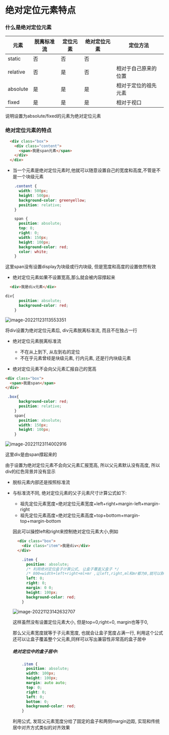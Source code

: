 # 绝对定位元素特点

### 什么是绝对定位元素

| 元素     | 脱离标准流 | 定位元素 | 绝对定位元素 | 定位方法             |
| -------- | ---------- | -------- | ------------ | -------------------- |
| static   | 否         | 否       | 否           |                      |
| relative | 否         | 是       | 否           | 相对于自己原来的位置 |
| absolute | 是         | 是       | 是           | 相对于定位的祖先元素 |
| fixed    | 是         | 是       | 是           | 相对于视口           |

说明设置为absolute/fixed的元素为绝对定位元素



### 绝对定位元素的特点

```html
  <div class="box">
    <div class="content">
      <span>我是span元素</span>
    </div>
  </div>
```



* 当一个元素是绝对定位元素时,他就可以随意设置自己的宽度和高度,不管是不是一个块级元素

```css
    .content {
      width: 500px;
      height: 500px;
      background-color: greenyellow;
      position: relative;
    }

    span {
      position: absolute;
      top: 0;
      right: 0;
      width: 150px;
      height: 100px;
      background-color: red;
      color: white;
    }
```

这里span没有设置display为块级或行内块级,  但是宽度和高度的设置依然有效





* 绝对定位元素如果不设置宽高,那么就会被内容撑起来

```html
  <div>我是div元素</div>
```

```css
div{
      position: absolute;
      background-color: red;
    }
```

![image-20221123113553351](C:\Users\35392\AppData\Roaming\Typora\typora-user-images\image-20221123113553351.png)

将div设置为绝对定位元素后,  div元素脱离标准流,  而且不在独占一行

  

* 绝对定位元素脱离标准流
  * 不在从上到下,  从左到右的定位
  * 不在乎元素曾经是块级元素, 行内元素,  还是行内块级元素



* 绝对定位元素不会向父元素汇报自己的宽高

```html
<div class="box">
  <span>我是span</span>
</div>
```

```css
 .box{
      background-color: red;
      position: relative;
    }
    span{
      position: absolute;
      width: 150px;
      height: 100px;
    }
```

![image-20221123114002916](C:\Users\35392\AppData\Roaming\Typora\typora-user-images\image-20221123114002916.png)

这里div是由span撑起来的

由于设置为绝对定位元素不会向父元素汇报宽高,  所以父元素默认没有高度, 所以div的红色背景并没有显示



* 脱标元素内部还是按照标准流





* 与标准流不同, 绝对定位元素的父子元素尺寸计算公式如下:

  * 祖先定位元素宽度=绝对定位元素宽度+left+right+margin-left+margin-right   
  * 祖先定位元素高度=绝对定位元素高度+top+bottom+margin-top+margin-bottom   

  因此可以操控left和right来控制绝对定位元素大小,例如

  ```html
    <div class="box">
      <div class="item">我是div</div>
    </div>
  ```

  ```css
      .item {
        position: absolute;
        /* 利用绝对定位盒子计算公式, 让盒子覆盖父盒子 */
        /* 800=width+left+right+ml+mr ,让left,right,ml和mr都为0,就可以默认让盒子宽度占满盒子*/
        left: 0;
        right: 0;
        margin: 0 0;
        height: 100px;
        background-color: red;
      }
  ```

  ![image-20221123142632707](C:\Users\35392\AppData\Roaming\Typora\typora-user-images\image-20221123142632707.png)

  这样虽然没有设置定位元素大小,  但是top=0,right=0,  margin也等于0,

  那么父元素宽度就等于子元素宽度,  也就会让盒子宽度占满一行, 利用这个公式还可以让盒子覆盖整个父元素,同样可以写出兼容性非常高的盒子居中

  ##### 绝对定位中的盒子居中:

  ```css
      .item {
        position: absolute;
        width: 100px;
        height: 100px;
        margin: auto auto;
        top: 0;
        right: 0;
        left: 0;
        bottom: 0;
        background-color: red;
      }
  ```

  利用公式,  发现父元素宽度分给了固定的盒子和两侧margin边距,  实现和传统居中对齐方式类似的对齐效果

  

